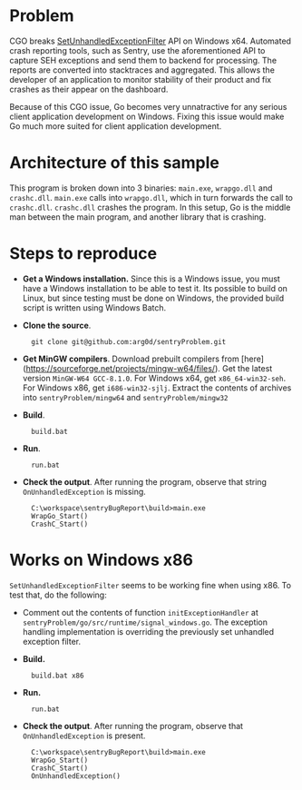# Problem

CGO breaks [SetUnhandledExceptionFilter](https://docs.microsoft.com/en-us/windows/win32/api/errhandlingapi/nf-errhandlingapi-setunhandledexceptionfilter)
API on Windows x64. Automated crash reporting tools, such as Sentry, use
the aforementioned API to capture SEH exceptions and send them to
backend for processing. The reports are converted into stacktraces and
aggregated. This allows the developer of an application to monitor
stability of their product and fix crashes as their appear on the
dashboard.

Because of this CGO issue, Go becomes very unnatractive for any serious
client application development on Windows. Fixing this issue would make
Go much more suited for client application development.

# Architecture of this sample

This program is broken down into 3 binaries: `main.exe`, `wrapgo.dll`
and `crashc.dll`. `main.exe` calls into `wrapgo.dll`, which in turn
forwards the call to `crashc.dll`. `crashc.dll` crashes the program. In
this setup, Go is the middle man between the main program, and another
library that is crashing.

# Steps to reproduce

- **Get a Windows installation.** Since this is a Windows issue, you
    must have a Windows installation to be able to test it. Its
    possible to build on Linux, but since testing must be done on
    Windows, the provided build script is written using Windows Batch.
 
- **Clone the source**.

        git clone git@github.com:arg0d/sentryProblem.git

- **Get MinGW compilers**. Download prebuilt compilers from [here]
    (https://sourceforge.net/projects/mingw-w64/files/). Get the latest
    version `MinGW-W64 GCC-8.1.0`. For Windows x64, get
    `x86_64-win32-seh`. For Windows x86, get `i686-win32-sjlj`. Extract
    the contents of archives into `sentryProblem/mingw64` and
    `sentryProblem/mingw32`

- **Build**.
        
        build.bat

- **Run**.
        
        run.bat

- **Check the output**. After running the program, observe that string
    `OnUnhandledException` is missing.

        C:\workspace\sentryBugReport\build>main.exe
        WrapGo_Start()
        CrashC_Start()

# Works on Windows x86

`SetUnhandledExceptionFilter` seems to be working fine when using x86.
To test that, do the following:

- Comment out the contents of function `initExceptionHandler` at
  `sentryProblem/go/src/runtime/signal_windows.go`. The exception
  handling implementation is overriding the previously set unhandled
  exception filter.

- **Build.**

        build.bat x86

- **Run.**

        run.bat

- **Check the output**. After running the program, observe that
    `OnUnhandledException` is present.

        C:\workspace\sentryBugReport\build>main.exe
        WrapGo_Start()
        CrashC_Start()
        OnUnhandledException()
